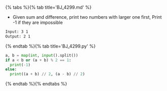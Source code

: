 {% tabs %}{% tab title='BJ_4299.md' %}

* Given sum and difference, print two numbers with larger one first, Print -1 if they are impossible

```txt
Input: 3 1
Output: 2 1
```

{% endtab %}{% tab title='BJ_4299.py' %}

```py
a, b = map(int, input().split())
if a < b or (a + b) % 2 == 1:
  print(-1)
else:
  print((a + b) // 2, (a - b) // 2)
```

{% endtab %}{% endtabs %}
